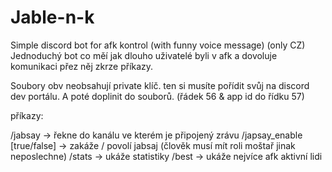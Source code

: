 # Jable-n-k
Simple discord bot for afk kontrol (with funny voice message) (only CZ)
Jednoduchý bot co měí jak dlouho uživatelé byli v afk a dovoluje komunikaci přez něj zkrze příkazy.

Soubory obv neobsahují private klíč. ten si musíte pořídit svůj na discord dev portálu.
A poté doplinit do souborů. (řádek 56 & app id do řídku 57)

příkazy:

/jabsay -> řekne do kanálu ve kterém je připojený zrávu
/japsay_enable [true/false] -> zakáže / povolí jabsaj (člověk musí mít roli moštař jinak neposlechne)
/stats -> ukáže statistiky
/best -> ukáže nejvíce afk aktivní lidi



